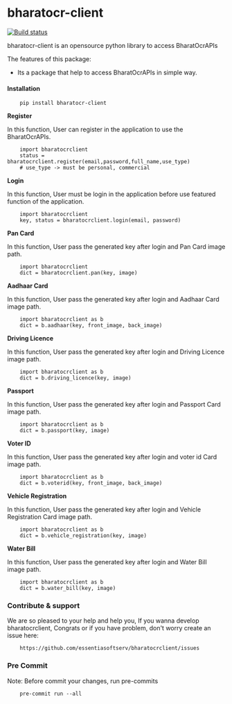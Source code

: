 # bharatocr-client
[![Build status](https://github.com/essentiasoftserv/bharatocrclient/actions/workflows/main.yml/badge.svg)](https://github.com/essentiasoftserv/bharatocrclient/actions/workflows/main.yml)

bharatocr-client is an opensource python library to access BharatOcrAPIs

The features of this package:
- Its a package that help to access BharatOcrAPIs in simple way.  


#### Installation


```
    pip install bharatocr-client
```


**Register**

In this function, User can register in the application to use the BharatOcrAPIs.

```
    import bharatocrclient 
    status = bharatocrclient.register(email,password,full_name,use_type)
    # use_type -> must be personal, commercial
```


**Login**

In this function, User must be login in the application before use featured function of the application.

```
    import bharatocrclient 
    key, status = bharatocrclient.login(email, password)
```

**Pan Card**

In this function, User pass the generated key after login and Pan Card image path.

```
    import bharatocrclient 
    dict = bharatocrclient.pan(key, image)
```
**Aadhaar Card**

In this function, User pass the generated key after login and Aadhaar Card image path.

```
    import bharatocrclient as b
    dict = b.aadhaar(key, front_image, back_image)
```

**Driving Licence**

In this function, User pass the generated key after login and Driving Licence image path.

```
    import bharatocrclient as b
    dict = b.driving_licence(key, image)
```

**Passport**

In this function, User pass the generated key after login and Passport Card image path.

```
    import bharatocrclient as b
    dict = b.passport(key, image)
```

**Voter ID**

In this function, User pass the generated key after login and voter id Card image path.

```
    import bharatocrclient as b
    dict = b.voterid(key, front_image, back_image)
```

**Vehicle Registration**

In this function, User pass the generated key after login and Vehicle Registration Card image path.

```
    import bharatocrclient as b
    dict = b.vehicle_registration(key, image)
```

**Water Bill**

In this function, User pass the generated key after login and Water Bill image path.

```
    import bharatocrclient as b
    dict = b.water_bill(key, image)
```

### Contribute & support
We are so pleased to your help and help you, If you wanna develop bharatocrclient, Congrats or if you have problem, don't worry create an issue here:

```
    https://github.com/essentiasoftserv/bharatocrclient/issues
```

### Pre Commit
Note: Before commit your changes, run pre-commits 

```
    pre-commit run --all
```
